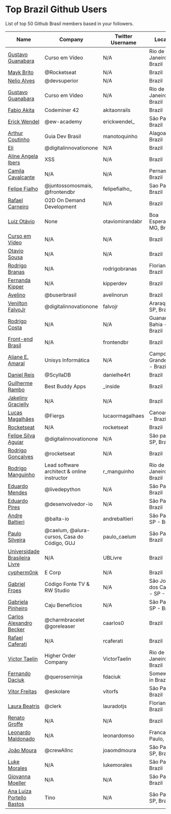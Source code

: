 # Top Brazil Github Users

List of top 50 Github Brasil members based in your followers.

<!-- START TOP USERS -->
| Name | Company | Twitter Username | Location | Repositories |
|------|---------|------------------|----------|--------------|
| [Gustavo Guanabara](https://github.com/gustavoguanabara) | Curso em Vídeo | N/A | Rio de Janeiro, Brazil | 7 |
| [Mayk Brito](https://github.com/maykbrito) | @Rocketseat  | N/A | Brazil | 139 |
| [Nelio Alves](https://github.com/acenelio) | @devsuperior  | N/A | Brazil | 286 |
| [Gustavo Guanabara](https://github.com/professorguanabara) | Curso em Vídeo | N/A | Rio de Janeiro, Brazil | 6 |
| [Fabio Akita](https://github.com/akitaonrails) | Codeminer 42 | akitaonrails | Brazil | 118 |
| [Erick Wendel](https://github.com/ErickWendel) | @ew-academy  | erickwendel_ | São Paulo - Brazil | 309 |
| [Arthur Coutinho](https://github.com/arthurspk) | Guia Dev Brasil | manotoquinho | Alagoas, Brazil | 161 |
| [Eli](https://github.com/elidianaandrade) | @digitalinnovationone | N/A | Brazil | 7 |
| [Aline Angela Ibers](https://github.com/alineai18) | XSS | N/A | Brazil | 4 |
| [Camila Cavalcante](https://github.com/cami-la) | N/A | N/A | Pernambuco, Brazil | 161 |
| [Felipe Fialho](https://github.com/felipefialho) | @juntossomosmais, @frontendbr  | felipefialho_ | Sao Paulo - Brazil | 35 |
| [Rafael Carneiro](https://github.com/Rafaelmdcarneiro) | O2D On Demand Development | N/A | Brazil | 258 |
| [Luiz Otávio](https://github.com/luizomf) | None | otaviomirandabr | Boa Esperança, MG, Brazil | 99 |
| [Curso em Vídeo](https://github.com/cursoemvideo) | N/A | N/A | Brazil | 5 |
| [Otavio Sousa](https://github.com/otaviossousa) | N/A | N/A | Brazil | 33 |
| [Rodrigo Branas](https://github.com/rodrigobranas) | N/A | rodrigobranas | Florianópolis, Brazil | 276 |
| [Fernanda Kipper](https://github.com/Fernanda-Kipper) | N/A | kipperdev | Brazil | 76 |
| [Avelino](https://github.com/avelino) | @buserbrasil | avelinorun | Brazil | 219 |
| [Venilton FalvoJr](https://github.com/falvojr) | @digitalinnovationone | falvojr | Araraquara-SP, Brazil | 62 |
| [Rodrigo Costa](https://github.com/Rodrigo-Cn) | N/A | N/A | Guanambi - Bahia - Brazil | 36 |
| [Front-end Brasil](https://github.com/frontendbr) | N/A | frontendbr | Brazil | 15 |
| [Aliane E. Amaral](https://github.com/AlianeAmaral) | Unisys Informática | N/A | Campo Grande, MS - Brazil | 25 |
| [Daniel Reis](https://github.com/DanielHe4rt) | @ScyllaDB  | danielhe4rt | Brazil | 188 |
| [Guilherme Rambo](https://github.com/insidegui) | Best Buddy Apps | _inside | Brazil | 201 |
| [Jakeliny Gracielly](https://github.com/jakeliny) | N/A | N/A | Brazil | 16 |
| [Lucas Magalhães](https://github.com/lucasrmagalhaes) | @Fiergs | lucaormagalhaes | Canoas, RS - Brazil | 174 |
| [Rocketseat](https://github.com/Rocketseat) | N/A | rocketseat | Brazil | 32 |
| [Felipe Silva Aguiar](https://github.com/felipeAguiarCode) | @digitalinnovationone | N/A | São paulo - SP, Brazil | 56 |
| [Rodrigo Gonçalves](https://github.com/orodrigogo) | @rocketseat | N/A | Brazil | 199 |
| [Rodrigo Manguinho](https://github.com/rmanguinho) | Lead software architect & online instructor | r_manguinho | Rio de Janeiro, Brazil | 11 |
| [Eduardo Mendes](https://github.com/dunossauro) | @livedepython | N/A | São Paulo, Brazil | 181 |
| [Eduardo Pires](https://github.com/EduardoPires) | @desenvolvedor-io  | N/A | São Paulo - Brazil | 51 |
| [Andre Baltieri](https://github.com/andrebaltieri) | @balta-io | andrebaltieri | São Paulo, SP - Brazil | 409 |
| [Paulo Silveira](https://github.com/peas) | @caelum, @alura-cursos, Casa do Código, GUJ  | paulo_caelum | São Paulo, Brazil | 16 |
| [Universidade Brasileira Livre](https://github.com/Universidade-Livre) | N/A | UBLivre | Brazil | 16 |
| [cypherm0nk](https://github.com/cypherm0nk) | E Corp | N/A | Brazil | 10 |
| [Gabriel Froes](https://github.com/gabrielfroes) | Código Fonte TV & RW Studio | N/A | São José dos Campos - SP - Brazil | 31 |
| [Gabriela Pinheiro](https://github.com/SpruceGabriela) | Caju Benefícios | N/A | São Paulo, SP - Brazil | 52 |
| [Carlos Alexandro Becker](https://github.com/caarlos0) | @charmbracelet @goreleaser | caarlos0 | Brazil | 101 |
| [Rafael Caferati](https://github.com/rcaferati) | N/A | rcaferati | Brazil | 6 |
| [Victor Taelin](https://github.com/VictorTaelin) | Higher Order Company | VictorTaelin | Rio de Janeiro, Brazil | 238 |
| [Fernando Daciuk](https://github.com/fdaciuk) | @queroserninja | fdaciuk | Somewhere in Brazil | 202 |
| [Vitor Freitas](https://github.com/vitorfs) | @eskolare | vitorfs | São Paulo, Brazil | 46 |
| [Laura Beatris](https://github.com/LauraBeatris) | @clerk | lauradotjs | Florianópolis, Brazil | 118 |
| [Renato Groffe](https://github.com/renatogroffe) | N/A | N/A | Brazil | 1542 |
| [Leonardo Maldonado](https://github.com/leonardomso) | N/A | leonardomso | Franca, São Paulo, Brazil | 57 |
| [João Moura](https://github.com/joaomdmoura) | @crewAIInc | joaomdmoura | São Paulo, SP, Brazil | 71 |
| [Luke Morales](https://github.com/lukemorales) | N/A | lukemorales | São Paulo, Brazil | 40 |
| [Giovanna Moeller](https://github.com/giovannamoeller) | N/A | N/A | São Paulo, Brazil | 45 |
| [Ana Luiza Portello Bastos](https://github.com/anabastos) | Tino | N/A | São Paulo / SP, Brazil | 56 |
<!-- END TOP USERS -->
